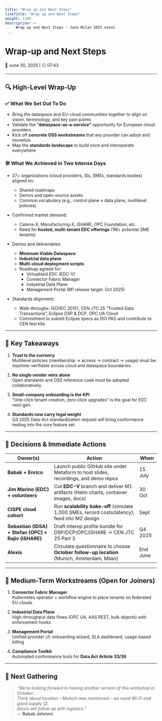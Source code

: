 ```yaml
---
title: "Wrap up and Next Steps"
linkTitle: "Wrap up and Next Steps"
weight: 1200
description: >-
     Wrap up and Next Steps - June Milan 2025 event
---
```

# Wrap-up and Next Steps  
📅 June 30, 2025 | 🕖 07:43

---

## 🔍 High-Level Wrap-Up

### ✅ What We Set Out To Do
- Bring the dataspace and EU-cloud communities together to align on vision, terminology, and key pain points
- Validate the **“dataspace-as-a-service”** opportunity for European cloud providers
- Kick off **concrete OSS workstreams** that any provider can adopt and monetize
- Map the **standards landscape** to build once and interoperate everywhere

### 🛠 What We Achieved in Two Intense Days
- 27+ organizations (cloud providers, SIs, SMEs, standards bodies) aligned on:
  - Shared roadmaps
  - Demos and open-source assets
  - Common vocabulary (e.g., control plane ≠ data plane, multilevel policies)

- Confirmed market demand:
  - Catena-X, Manufacturing-X, iSHARE, OPC Foundation, etc.
  - Need for **hosted, multi-tenant EDC offerings** (1M+ potential SME tenants)

- Demos and deliverables:
  - **Minimum Viable Dataspace**
  - **Industrial data plane**
  - **Multi-cloud deployment scripts**
  - Roadmap agreed for:
    - Virtualised EDC (EDC-V)
    - Connector Fabric Manager
    - Industrial Data Plane
    - Management Portal (M1 release target: Oct 2025)

- Standards alignment:
  - Walk-throughs: ISO/IEC 20151, CEN JTC 25 “Trusted Data Transactions”, Eclipse DSP & DCP, OPC UA Cloud
  - Commitment to submit Eclipse specs as ISO PAS and contribute to CEN test kits

---

## 🧠 Key Takeaways

1. **Trust is the currency**  
   Multilevel policies (membership → access → contract → usage) must be machine-verifiable across cloud and dataspace boundaries.

2. **No single vendor wins alone**  
   Open standards and OSS reference code must be adopted collaboratively.

3. **Small-company onboarding is the KPI**  
   “One-click tenant creation, zero-click upgrades” is the goal for EDC next-gen.

4. **Standards now carry legal weight**  
   Q3 2025 Data-Act standardization request will bring conformance testing into the core feature set.

---

## 📝 Decisions & Immediate Actions

| Owner(s)                                | Action                                                                                         | When       |
|----------------------------------------|------------------------------------------------------------------------------------------------|------------|
| **Babak + Enrico**                     | Launch public GitHub site under Metaform to host slides, recordings, and demo repos            | 15 July    |
| **Jim Marino (EDC) + volunteers**      | Cut **EDC-V** branch and deliver M1 artifacts (Helm charts, container images, docs)            | 30 Oct     |
| **CISPE cloud cohort**                 | Run **scalability bake-off** (simulate 1,000 SMEs, record costs/latency); feed into M2 design  | Sept       |
| **Sebastian (IDSA) + Stefan (OPC) + Rajiv (iSHARE)** | Draft interop profile bundle for DSP/DCP/OPC/iSHARE → CEN JTC 25 Part 3             | Q4 2025    |
| **Alexis**                             | Circulate questionnaire to choose **October follow-up location** (Munich, Amsterdam, Milan)    | End June   |

---

## 🧩 Medium-Term Workstreams (Open for Joiners)

1. **Connector Fabric Manager**  
   Kubernetes operator + workflow engine to place tenants on federated EU clouds

2. **Industrial Data Plane**  
   High-throughput data flows (OPC UA, AAS REST, bulk objects) with enforcement hooks

3. **Management Portal**  
   Unified provider UI: onboarding wizard, SLA dashboard, usage-based billing

4. **Compliance Toolkit**  
   Automated conformance tools for **Data Act Article 33/36**

---

## 📅 Next Gathering

> _“We’re looking forward to having another version of this workshop in October…  
Think about location – Munich was mentioned – we need Wi-Fi and good supply 😊.  
Alexis will follow up with logistics.”_  
— **Babak Jahromi**
